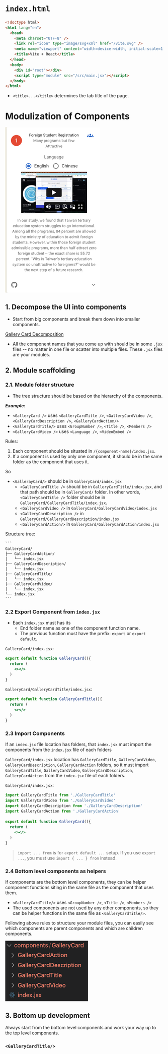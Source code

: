 # `index.html`

```html
<!doctype html>
<html lang="en">
  <head>
    <meta charset="UTF-8" />
    <link rel="icon" type="image/svg+xml" href="/vite.svg" />
    <meta name="viewport" content="width=device-width, initial-scale=1.0" />
    <title>Vite + React</title>
  </head>
  <body>
    <div id="root"></div>
    <script type="module" src="/src/main.jsx"></script>
  </body>
</html>
```

  - `<title>...</title>` determines the tab title of the page.

# Modulization of Components

![Gallery card](../img/gallery-card.png)

## 1. Decompose the UI into components

- Start from big components and break them down into smaller components.

[Gallery Card Decomposition](https://www.figma.com/file/79Qn6m4sEy7CE8Z30OS80h/lecture-notes?type=design&node-id=103%3A6&mode=design&t=gTnbd0KEev1xv9bU-1)

- All the component names that you come up with should be in some `.jsx` files -- no matter in one file or scatter into multiple files. These `.jsx` files are your modules.


## 2. Module scaffolding

### 2.1. Module folder structure

- The tree structure should be based on the hierarchy of the components.
  
***Example:***

- `<GalleryCard />` uses `<GalleryCardTitle />`, `<GalleryCardVideo />`, `<GalleryCardDescription />`, `<GalleryCardAction/>`
- `<GalleryCardTitle/>` uses `<GroupNumber />`, `<Title />`, `<Members />`
- `<GalleryCardVideo />` uses `<Language />`, `<VideoEmbed />`


Rules:

 1. Each component should be situated in `/{component-name}/index.jsx`.
 2. If a component is used by only one component, it should be in the same folder as the component that uses it.

So 

- `<GallerayCard/>` should be in `GalleryCard/index.jsx`
  - `<GalleryCardTitle />` should be in `GalleryCardTitle/index.jsx`, and that path should be in `GalleryCard/` folder. In other words, `<GalleryCardTitle />` folder should be in `GalleryCard/GalleryCardTitle/index.jsx`.
  - `<GalleryCardVideo />` in `GalleryCard/GalleryCardVideo/index.jsx`
  - `<GalleryCardDescription />` in `GalleryCard/GalleryCardDescription/index.jsx`
  - `<GalleryCardAction/>` in `GalleryCard/GalleryCardAction/index.jsx`

Structure tree:
    
    ```
    GalleryCard/
    ├── GalleryCardAction/
    │   └── index.jsx
    ├── GalleryCardDescription/
    │   └── index.jsx
    ├── GalleryCardTitle/
    │   └── index.jsx
    ├── GalleryCardVideo/
    │   └── index.jsx
    └── index.jsx
    ```

### 2.2 Export Component from `index.jsx`

- Each `index.jsx` must has its 
  - End folder name as one of the component function name. 
  - The previous function must have the prefix: `export` or `export default`.


`GalleryCard/index.jsx`:   
```jsx
export default function GalleryCard(){
  return (
    <></>
  )
}
```

`GalleryCard/GalleryCardTitle/index.jsx`:   
```jsx
export default function GalleryCardTitle(){
  return (
    <></>
  )
}
```

### 2.3 Import Components

If an `index.jsx` file location has folders, that `index.jsx` must import the components from the `index.jsx` file of each folders

`GalleryCard/index.jsx` location has `GalleryCardTitle`, `GalleryCardVideo`, `GalleryCardDescription`, `GalleryCardAction` folders, so it must import `GalleryCardTitle`, `GalleryCardVideo`, `GalleryCardDescription`, `GalleryCardAction` from the `index.jsx` file of each folders.

`GalleryCard/index.jsx`:   
```jsx
import GalleryCardTitle from './GalleryCardTitle'
import GalleryCardVideo from './GalleryCardVideo'
import GalleryCardDescription from './GalleryCardDescription'
import GalleryCardAction from './GalleryCardAction'

export default function GalleryCard(){
  return (
    <></>
  )
}
```

> `import ... from` is for `export default ...` setup. If you use `export ...`, you must use `import { ... } from` instead.
>

### 2.4 Bottom level components as helpers 

If components are the bottom level components, they can be helper component functions siting in the same file as the component that uses them.

- `<GalleryCardTitle/>` uses `<GroupNumber />`, `<Title />`, `<Members />`
- The used components are not used by any other components, so they can be helper functions in the same file as `<GalleryCardTitle/>`.


Following above rules to structure your module files, you can easily see which components are parent components and which are children components.

![](../img/GalleryCard%20Module.png)

## 3. Bottom up development

Always start from the bottom level components and work your way up to the top level components.

### `<GalleryCardTitle/>`

